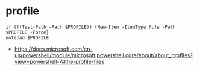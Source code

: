 # profile
```
if (!(Test-Path -Path $PROFILE)) {New-Item -ItemType File -Path $PROFILE -Force}
notepad $PROFILE
```
* https://docs.microsoft.com/en-us/powershell/module/microsoft.powershell.core/about/about_profiles?view=powershell-7#the-profile-files
